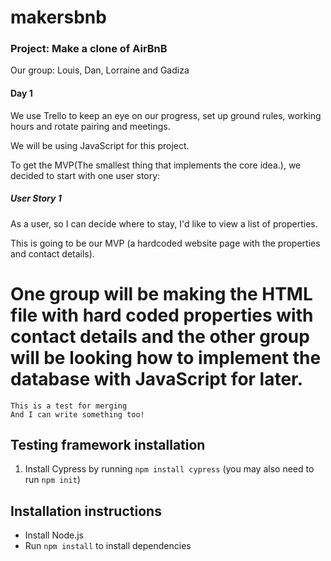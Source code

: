 # makersbnb


### Project: Make a clone of AirBnB

Our group: Louis, Dan, Lorraine and Gadiza

#### Day 1

We use Trello to keep an eye on our progress, set up ground rules, working hours and rotate pairing and meetings.

We will be using JavaScript for this project.

To get the MVP(The smallest thing that implements the core idea.), we decided to start with one user story:

##### User Story 1

As a user, so I can decide where to stay, I'd like to view a list of properties.

This is going to be our MVP (a hardcoded website page with the properties and contact details).

One group will be making the HTML file with hard coded properties with contact details and the other group will be looking how to implement the database with JavaScript for later.
=======
```
This is a test for merging
And I can write something too!
```


Testing framework installation
-----

1. Install Cypress by running `npm install cypress` (you may also need to run `npm init`)


Installation instructions
-----

- Install Node.js
- Run `npm install` to install dependencies
